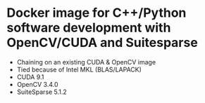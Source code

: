# Docker image for C++/Python software development with OpenCV/CUDA and Suitesparse

* Chaining on an existing CUDA & OpenCV image
* Tied because of Intel MKL (BLAS/LAPACK)
* CUDA 9.1
* OpenCV 3.4.0
* SuiteSparse 5.1.2


